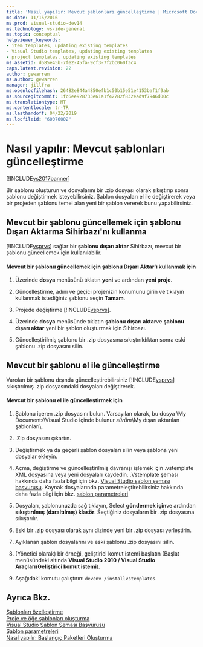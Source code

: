 ```yaml
---
title: 'Nasıl yapılır: Mevcut şablonları güncelleştirme | Microsoft Docs'
ms.date: 11/15/2016
ms.prod: visual-studio-dev14
ms.technology: vs-ide-general
ms.topic: conceptual
helpviewer_keywords:
- item templates, updating existing templates
- Visual Studio templates, updating existing templates
- project templates, updating existing templates
ms.assetid: d585e45b-7fe2-45fa-9cf3-7f2bc060f3c4
caps.latest.revision: 22
author: gewarren
ms.author: gewarren
manager: jillfra
ms.openlocfilehash: 26482e844a4850efb1c50b15e51e4153baf1f9ab
ms.sourcegitcommit: 1fc6ee928733e61a1f42782f832ead9f7946d00c
ms.translationtype: MT
ms.contentlocale: tr-TR
ms.lasthandoff: 04/22/2019
ms.locfileid: "60076002"
---
```

# <a name="how-to-update-existing-templates"></a>Nasıl yapılır: Mevcut şablonları güncelleştirme
[!INCLUDE[vs2017banner](../includes/vs2017banner.md)]

Bir şablonu oluşturun ve dosyalarını bir .zip dosyası olarak sıkıştırıp sonra şablonu değiştirmek isteyebilirsiniz. Şablon dosyaları el ile değiştirerek veya bir projeden şablonu temel alan yeni bir şablon vererek bunu yapabilirsiniz.  
  
## <a name="using-the-export-template-wizard-to-update-an-existing-template"></a>Mevcut bir şablonu güncellemek için şablonu Dışarı Aktarma Sihirbazı'nı kullanma  
 [!INCLUDE[vsprvs](../includes/vsprvs-md.md)] sağlar bir **şablonu dışarı aktar** Sihirbazı, mevcut bir şablonu güncellemek için kullanılabilir.  
  
#### <a name="to-use-export-template-to-update-an-existing-template"></a>Mevcut bir şablonu güncellemek için şablonu Dışarı Aktar'ı kullanmak için  
  
1. Üzerinde **dosya** menüsünü tıklatın **yeni** ve ardından **yeni proje**.  
  
2. Güncelleştirme, adını ve geçici projenizin konumunu girin ve tıklayın kullanmak istediğiniz şablonu seçin **Tamam**.  
  
3. Projede değiştirme [!INCLUDE[vsprvs](../includes/vsprvs-md.md)].  
  
4. Üzerinde **dosya** menüsünde tıklatın **şablonu dışarı aktar**ve **şablonu dışarı aktar** yeni bir şablon oluşturmak için Sihirbazı.  
  
5. Güncelleştirilmiş şablonu bir .zip dosyasına sıkıştırıldıktan sonra eski şablonu .zip dosyasını silin.  
  
## <a name="manually-updating-an-existing-template"></a>Mevcut bir şablonu el ile güncelleştirme  
 Varolan bir şablonu dışında güncelleştirebilirsiniz [!INCLUDE[vsprvs](../includes/vsprvs-md.md)] sıkıştırılmış .zip dosyasındaki dosyaları değiştirerek.  
  
#### <a name="to-manually-update-an-existing-template"></a>Mevcut bir şablonu el ile güncelleştirmek için  
  
1. Şablonu içeren .zip dosyasını bulun. Varsayılan olarak, bu dosya \My Documents\Visual Studio içinde bulunur *sürüm*\My dışarı aktarılan şablonları\\.  
  
2. .Zip dosyasını çıkartın.  
  
3. Değiştirmek ya da geçerli şablon dosyaları silin veya şablona yeni dosyalar ekleyin.  
  
4. Açma, değiştirme ve güncelleştirilmiş davranışı işlemek için .vstemplate XML dosyasına veya yeni dosyaları kaydedin. .Vstemplate şeması hakkında daha fazla bilgi için bkz. [Visual Studio şablon şeması başvurusu](../extensibility/visual-studio-template-schema-reference.md). Kaynak dosyalarında parametreleştirebilirsiniz hakkında daha fazla bilgi için bkz. [şablon parametreleri](../ide/template-parameters.md)  
  
5. Dosyaları, şablonunuzda sağ tıklayın, Select **göndermek için**ve ardından **sıkıştırılmış (daraltılmış) klasör**. Seçtiğiniz dosyaların bir .zip dosyasına sıkıştırılır.  
  
6. Eski bir .zip dosyası olarak aynı dizinde yeni bir .zip dosyası yerleştirin.  
  
7. Ayıklanan şablon dosyalarını ve eski şablonu .zip dosyasını silin.  
  
8. (Yönetici olarak) bir örneği, geliştirici komut istemi başlatın (Başlat menüsündeki altında **Visual Studio 2010 / Visual Studio Araçları/Geliştirici komut istemi**).  
  
9. Aşağıdaki komutu çalıştırın: `devenv /installvstemplates`.  
  
## <a name="see-also"></a>Ayrıca Bkz.  
 [Şablonları özelleştirme](../ide/customizing-project-and-item-templates.md)   
 [Proje ve öğe şablonları oluşturma](../ide/creating-project-and-item-templates.md)   
 [Visual Studio Şablon Şeması Başvurusu](../extensibility/visual-studio-template-schema-reference.md)   
 [Şablon parametreleri](../ide/template-parameters.md)   
 [Nasıl yapılır: Başlangıç Paketleri Oluşturma](../ide/how-to-create-starter-kits.md)
